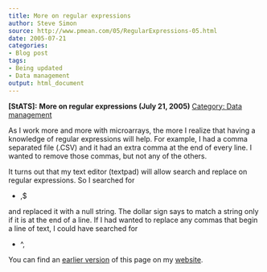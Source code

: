 ```yaml
---
title: More on regular expressions
author: Steve Simon
source: http://www.pmean.com/05/RegularExpressions-05.html
date: 2005-07-21
categories:
- Blog post
tags:
- Being updated
- Data management
output: html_document
---
```

**[StATS]:** **More on regular expressions (July 21,
2005)** [Category: Data management](../category/DataManagement.html)

As I work more and more with microarrays, the more I realize that having
a knowledge of regular expressions will help. For example, I had a comma
separated file (.CSV) and it had an extra comma at the end of every
line. I wanted to remove those commas, but not any of the others.

It turns out that my text editor (textpad) will allow search and replace
on regular expressions. So I searched for

- ,\$

and replaced it with a null string. The dollar sign says to match a
string only if it is at the end of a line. If I had wanted to replace
any commas that begin a line of text, I could have searched for

- \^,

You can find an [earlier version][sim1] of this page on my [website][sim2].

[sim1]: http://www.pmean.com/05/RegularExpressions.html
[sim2]: http://www.pmean.com